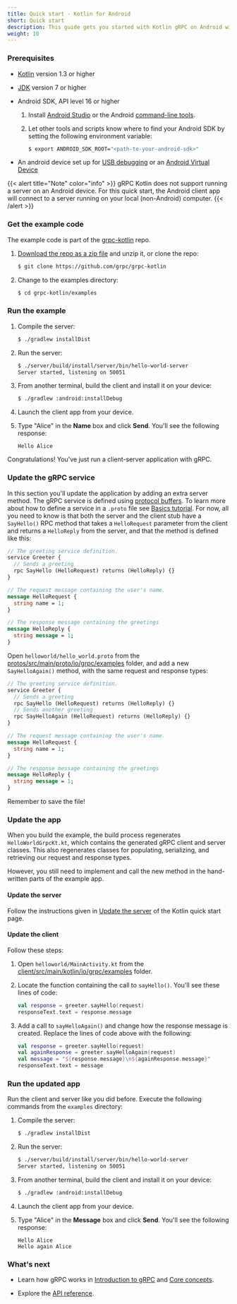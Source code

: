 ```yaml
---
title: Quick start - Kotlin for Android
short: Quick start
description: This guide gets you started with Kotlin gRPC on Android with a simple working example.
weight: 10
---
```


### Prerequisites

- [Kotlin][] version 1.3 or higher
- [JDK][] version 7 or higher
- Android SDK, API level 16 or higher

  1.  Install [Android Studio][] or the Android [command-line tools][].

      [android studio]: https://developer.android.com/studio/index.html#downloads
      [command-line tools]: https://developer.android.com/studio/index.html#command-tools

  2.  Let other tools and scripts know where to find your Android SDK by setting
      the following environment variable:

      ```sh
      $ export ANDROID_SDK_ROOT="<path-to-your-android-sdk>"
      ```

- An android device set up for [USB debugging][] or an
  [Android Virtual Device][]

{{< alert title="Note" color="info" >}}
gRPC Kotlin does not support running a server on an Android device. For this
quick start, the Android client app will connect to a server running on your
local (non-Android) computer.
{{< /alert >}}

### Get the example code

The example code is part of the [grpc-kotlin][] repo.

1.  [Download the repo as a zip file][download] and unzip it, or clone
    the repo:

    ```sh
    $ git clone https://github.com/grpc/grpc-kotlin
    ```

2.  Change to the examples directory:

    ```sh
    $ cd grpc-kotlin/examples
    ```

### Run the example

1.  Compile the server:

    ```sh
    $ ./gradlew installDist
    ```

2.  Run the server:

    ```sh
    $ ./server/build/install/server/bin/hello-world-server
    Server started, listening on 50051
    ```

3.  From another terminal, build the client and install it on your device:

    ```sh
    $ ./gradlew :android:installDebug
    ```

4.  Launch the client app from your device.

5.  Type "Alice" in the **Name** box and click **Send**. You'll see the
    following response:

    ```nocode
    Hello Alice
    ```

Congratulations! You've just run a client-server application with gRPC.

### Update the gRPC service

In this section you'll update the application by adding an extra server method.
The gRPC service is defined using [protocol buffers][pb]. To learn more about
how to define a service in a `.proto` file see [Basics tutorial][]. For now, all
you need to know is that both the server and the client stub have a `SayHello()`
RPC method that takes a `HelloRequest` parameter from the client and returns a
`HelloReply` from the server, and that the method is defined like this:

```protobuf
// The greeting service definition.
service Greeter {
  // Sends a greeting
  rpc SayHello (HelloRequest) returns (HelloReply) {}
}

// The request message containing the user's name.
message HelloRequest {
  string name = 1;
}

// The response message containing the greetings
message HelloReply {
  string message = 1;
}
```

Open `helloworld/hello_world.proto` from the
[protos/src/main/proto/io/grpc/examples][protos-src] folder, and add a
new `SayHelloAgain()` method, with the same request and response types:

```protobuf
// The greeting service definition.
service Greeter {
  // Sends a greeting
  rpc SayHello (HelloRequest) returns (HelloReply) {}
  // Sends another greeting
  rpc SayHelloAgain (HelloRequest) returns (HelloReply) {}
}

// The request message containing the user's name.
message HelloRequest {
  string name = 1;
}

// The response message containing the greetings
message HelloReply {
  string message = 1;
}
```

Remember to save the file!

### Update the app

When you build the example, the build process regenerates `HelloWorldGrpcKt.kt`,
which contains the generated gRPC client and server classes. This also
regenerates classes for populating, serializing, and retrieving our request and
response types.

However, you still need to implement and call the new method in the
hand-written parts of the example app.

#### Update the server

Follow the instructions given in [Update the
server](/docs/languages/kotlin/quickstart/#update-the-server) of the Kotlin
quick start page.

#### Update the client

Follow these steps:

1.  Open `helloworld/MainActivity.kt` from the
    [client/src/main/kotlin/io/grpc/examples][client-src] folder.

2.  Locate the function containing the call to `sayHello()`. You'll see these
    lines of code:

    ```kotlin
    val response = greeter.sayHello(request)
    responseText.text = response.message
    ```

3.  Add a call to `sayHelloAgain()` and change how the response message is
    created. Replace the lines of code above with the following:

    ```kotlin
    val response = greeter.sayHello(request)
    val againResponse = greeter.sayHelloAgain(request)
    val message = "${response.message}\n${againResponse.message}"
    responseText.text = message
    ```

### Run the updated app

Run the client and server like you did before. Execute the following commands
from the `examples` directory:

1.  Compile the server:

    ```sh
    $ ./gradlew installDist
    ```

2.  Run the server:

    ```sh
    $ ./server/build/install/server/bin/hello-world-server
    Server started, listening on 50051
    ```

3.  From another terminal, build the client and install it on your device:

    ```sh
    $ ./gradlew :android:installDebug
    ```

4.  Launch the client app from your device.

5.  Type "Alice" in the **Message** box and click **Send**. You'll see the
    following response:

    ```nocode
    Hello Alice
    Hello again Alice
    ```

### What's next

- Learn how gRPC works in [Introduction to gRPC](/docs/what-is-grpc/introduction/)
and [Core concepts](/docs/what-is-grpc/core-concepts/).
<!--
- Work through the [Basics tutorial][].
  -->
- Explore the [API reference](../api).

[android virtual device]: https://developer.android.com/studio/run/managing-avds.html
[basics tutorial]: ../basics/
[client-src]: https://github.com/grpc/grpc-kotlin/blob/master/examples/android/src/main/kotlin/io/grpc/examples
[download]: https://github.com/grpc/grpc-kotlin/archive/master.zip
[grpc-kotlin]: https://github.com/grpc/grpc-kotlin
[jdk]: https://jdk.java.net
[kotlin]: https://kotlinlang.org
[pb]: https://developers.google.com/protocol-buffers
[protos-src]: https://github.com/grpc/grpc-kotlin/tree/master/examples/protos/src/main/proto/io/grpc/examples
[usb debugging]: https://developer.android.com/studio/command-line/adb.html#Enabling
